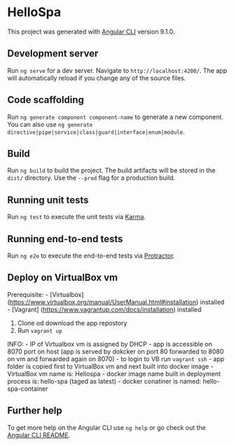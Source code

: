 # HelloSpa

This project was generated with [Angular CLI](https://github.com/angular/angular-cli) version 9.1.0.

## Development server

Run `ng serve` for a dev server. Navigate to `http://localhost:4200/`. The app will automatically reload if you change any of the source files.

## Code scaffolding

Run `ng generate component component-name` to generate a new component. You can also use `ng generate directive|pipe|service|class|guard|interface|enum|module`.

## Build

Run `ng build` to build the project. The build artifacts will be stored in the `dist/` directory. Use the `--prod` flag for a production build.

## Running unit tests

Run `ng test` to execute the unit tests via [Karma](https://karma-runner.github.io).

## Running end-to-end tests

Run `ng e2e` to execute the end-to-end tests via [Protractor](http://www.protractortest.org/).

## Deploy on VirtualBox vm 
Prerequisite: 
	- [Virtualbox] (https://www.virtualbox.org/manual/UserManual.html#installation) installed   
        - [Vagrant] (https://www.vagrantup.com/docs/installation) installed

1. Clone od download the app repostory
2. Run `vagrant up`

INFO: 
	- IP of Virtualbox vm is assigned by DHCP
        - app is accessible on 8070 port on host (app is served by dokcker on port 80 forwarded to 8080 on vm and forwarded again on 8070)
	- to login to VB run `vagrant ssh`
        - app folder is copied first to VirtualBox vm and next built into docker image
        - VirtualBox vm name is: Hellospa
        - docker image name built in deployment process is: hello-spa (taged as latest)
        - docker conatiner is named: hello-spa-container 





## Further help

To get more help on the Angular CLI use `ng help` or go check out the [Angular CLI README](https://github.com/angular/angular-cli/blob/master/README.md).
